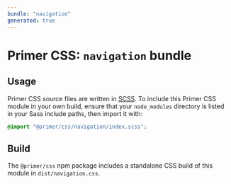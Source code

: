 ```yaml
---
bundle: "navigation"
generated: true
---
```


# Primer CSS: `navigation` bundle

## Usage

Primer CSS source files are written in [SCSS]. To include this Primer CSS module in your own build, ensure that your `node_modules` directory is listed in your Sass include paths, then import it with:

```scss
@import "@primer/css/navigation/index.scss";
```

## Build

The `@primer/css` npm package includes a standalone CSS build of this module in `dist/navigation.css`.

[scss]: https://sass-lang.com/documentation/syntax#scss
